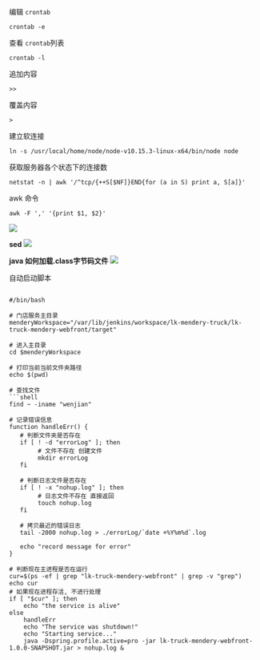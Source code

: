 编辑 `crontab`
```
crontab -e
```

查看 `crontab`列表
```
crontab -l
```

追加内容
```
>>
```

覆盖内容
```
>
```

建立软连接
```
ln -s /usr/local/home/node/node-v10.15.3-linux-x64/bin/node node
```


获取服务器各个状态下的连接数
```
netstat -n | awk '/^tcp/{++S[$NF]}END{for (a in S) print a, S[a]}'
```

awk 命令
```
awk -F ',' '{print $1, $2}'
```

![](https://raw.githubusercontent.com/xiaoxiunique/Web-Tip/master/20190607234714.png)


**sed**
![](https://raw.githubusercontent.com/xiaoxiunique/Web-Tip/master/20190607235457.png)

**java 如何加载.class字节码文件**
![](https://raw.githubusercontent.com/xiaoxiunique/Web-Tip/master/20190608002306.png)


自动启动脚本
```

#/bin/bash

# 门店服务主目录
menderyWorkspace="/var/lib/jenkins/workspace/lk-mendery-truck/lk-truck-mendery-webfront/target"

# 进入主目录
cd $menderyWorkspace

# 打印当前当前文件夹路径
echo $(pwd)

# 查找文件
```shell
find ~ -iname "wenjian"
```

```shell
# 记录错误信息
function handleErr() {
   # 判断文件夹是否存在
   if [ ! -d "errorLog" ]; then
        # 文件不存在 创建文件
        mkdir errorLog
   fi

   # 判断日志文件是否存在
   if [ ! -x "nohup.log" ]; then
        # 日志文件不存在 直接返回
        touch nohup.log
   fi

   # 拷贝最近的错误日志
   tail -2000 nohup.log > ./errorLog/`date +%Y%m%d`.log

   echo "record message for error"
}

# 判断现在主进程是否在运行
cur=$(ps -ef | grep "lk-truck-mendery-webfront" | grep -v "grep")
echo cur
# 如果现在进程存活, 不进行处理
if [ "$cur" ]; then
    echo "the service is alive"
else
    handleErr
    echo "The service was shutdown!"
    echo "Starting service..."
    java -Dspring.profile.active=pro -jar lk-truck-mendery-webfront-1.0.0-SNAPSHOT.jar > nohup.log &
```
